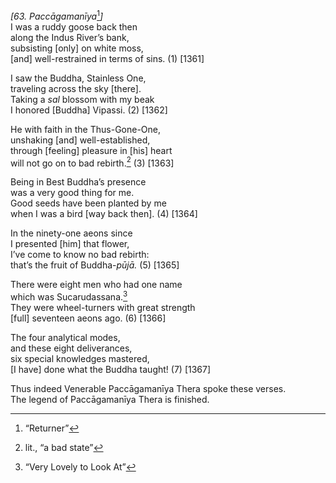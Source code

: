 *\[63. Paccāgamanīya*[^1]*\]*  
I was a ruddy goose back then  
along the Indus River’s bank,  
subsisting \[only\] on white moss,  
\[and\] well-restrained in terms of sins. (1) \[1361\]

I saw the Buddha, Stainless One,  
traveling across the sky \[there\].  
Taking a *sal* blossom with my beak  
I honored \[Buddha\] Vipassi. (2) \[1362\]

He with faith in the Thus-Gone-One,  
unshaking \[and\] well-established,  
through \[feeling\] pleasure in \[his\] heart  
will not go on to bad rebirth.[^2] (3) \[1363\]

Being in Best Buddha’s presence  
was a very good thing for me.  
Good seeds have been planted by me  
when I was a bird \[way back then\]. (4) \[1364\]

In the ninety-one aeons since  
I presented \[him\] that flower,  
I’ve come to know no bad rebirth:  
that’s the fruit of Buddha-*pūjā.* (5) \[1365\]

There were eight men who had one name  
which was Sucarudassana.[^3]  
They were wheel-turners with great strength  
\[full\] seventeen aeons ago. (6) \[1366\]

The four analytical modes,  
and these eight deliverances,  
six special knowledges mastered,  
\[I have\] done what the Buddha taught! (7) \[1367\]

Thus indeed Venerable Paccāgamanīya Thera spoke these verses.  
The legend of Paccāgamanīya Thera is finished.

[^1]: “Returner”

[^2]: lit., “a bad state”

[^3]: “Very Lovely to Look At”
